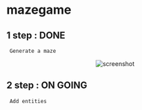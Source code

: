 # mazegame


## 1 step : DONE
     Generate a maze 
     
<p align="center">
    <img src="https://imgur.com/usx9UG0" alt="screenshot">
</p>

## 2 step : ON GOING
     Add entities 
     
